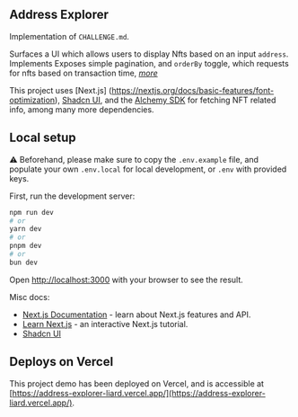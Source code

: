 ## Address Explorer

Implementation of `CHALLENGE.md`. 

Surfaces a UI which allows users to display Nfts based on an input `address`. 
Implements 
Exposes simple pagination, and `orderBy` toggle, which requests for nfts based on transaction time, [_more_](https://docs.alchemy.com/reference/getnfts-sdk-v3)

This project uses [Next.js] (https://nextjs.org/docs/basic-features/font-optimization), [Shadcn UI](https://ui.shadcn.com/), and the [Alchemy SDK](https://www.alchemy.com/sdk) for fetching NFT related info, among many more dependencies.  

## Local setup

⚠️ Beforehand, please make sure to copy the `.env.example` file, and populate your own `.env.local` for local development, or `.env` with provided keys.  

First, run the development server:

```bash
npm run dev
# or
yarn dev
# or
pnpm dev
# or
bun dev
```

Open [http://localhost:3000](http://localhost:3000) with your browser to see the result.


Misc docs:

- [Next.js Documentation](https://nextjs.org/docs) - learn about Next.js features and API.
- [Learn Next.js](https://nextjs.org/learn) - an interactive Next.js tutorial.
- [Shadcn UI](https://ui.shadcn.com/docs)

## Deploys on Vercel

This project demo has been deployed on Vercel, and is accessible at [https://address-explorer-liard.vercel.app/](https://address-explorer-liard.vercel.app/).
